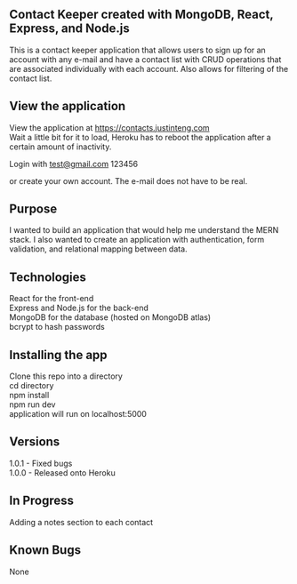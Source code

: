 ## Contact Keeper created with MongoDB, React, Express, and Node.js

This is a contact keeper application that allows users to sign up for an account with any e-mail and have a contact list with CRUD operations that are associated individually with each account. Also allows for filtering of the contact list.

## View the application

View the application at https://contacts.justinteng.com<br/>
Wait a little bit for it to load, Heroku has to reboot the application after a certain amount of inactivity.

Login with
test@gmail.com
123456

or create your own account. The e-mail does not have to be real.

## Purpose

I wanted to build an application that would help me understand the MERN stack. I also wanted to create an application with authentication, form validation, and relational mapping between data.

## Technologies

React for the front-end<br />
Express and Node.js for the back-end<br />
MongoDB for the database (hosted on MongoDB atlas) <br />
bcrypt to hash passwords<br />

## Installing the app

Clone this repo into a directory<br />
cd directory<br />
npm install<br />
npm run dev<br />
application will run on localhost:5000<br />

## Versions

1.0.1 - Fixed bugs <br />
1.0.0 - Released onto Heroku<br />

## In Progress

Adding a notes section to each contact

## Known Bugs

None
